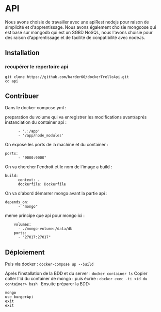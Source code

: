 # API
Nous avons choisie de travailler avec une apiRest nodejs pour raison de simplicité et d'apprentissage.
Nous avons également choisie mongoose qui est basé sur mongodb qui est un SGBD NoSQL, nous l'avons choisie pour des raison d'apprentissage et de facilité de conpatibilité avec nodeJs.

## Installation
### recupérer le repertoire api
```
git clone https://github.com/barder60/dockerTrelloApi.git
cd api 
```

## Contribuer
Dans le docker-compose.yml :

preparation du volume qui va enregistrer 
les modifications avant/aprés instanciation du container api :

``` volumes:
      - '.:/app'
      - '/app/node_modules' 
```
On expose les ports de la machine et du container :

```
ports:
      - "9000:9000"
```
On va chercher l'endroit et le nom de l'image a build :
```
build:
      context: .
      dockerfile: Dockerfile
```
On va d'abord démarrer mongo avant la partie api :
```
depends_on: 
      - "mongo"
```

meme principe que api pour mongo ici : 
```
    volumes:
      - ./mongo-volume:/data/db
    ports:
      - "27017:27017"
```


## Déploiement

Puis via docker :
``` docker-compose up --build ```

Aprés l'installation de la BDD et du server :
``` docker container ls ```
Copier coller l'id du container de mongo :
puis écrire :
```docker exec -ti <id du container> bash ```
Ensuite préparer la BDD:
``` 
mongo
use burgerApi 
exit 
exit 
```
